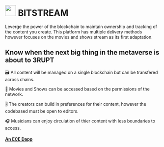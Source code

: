 #  <img src="https://user-images.githubusercontent.com/61543012/197379519-73fbe491-b9b4-4861-b845-6f9ba1755e65.png" height="35" width="35" align-items="center" justify-content="center" /> BITSTREAM
Leverge the power of the blockchain to maintain ownership and tracking of the content you create. This platform has multiple delivery methods however focuses  on the movies and shows stream as its first adaptation.

## Know when the next big thing in the metaverse is about to 3RUPT

🗃️ All content will be managed on a single blockchain but can be transfered across chains. 

🎥 Movies and Shows can be accessed based on the permissions of the network.

🎚️ The creators can build in preferences for their content, however the codebased must be open to editors.

🎧 Musicians can enjoy circulation of thier content with less boundaries to access.

#### [An ECE Dapp](https://github.com/elicharlese)
